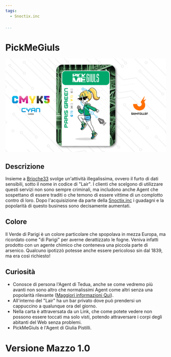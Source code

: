 ```yaml
---
tags:
  - Snoctix.inc

...
```


# PickMeGiuls

![pickmegiuls](../eg/C/pickme.jpg)

## Descrizione

Insieme a [Brioche33](../Magenta/santin.md) svolge un'attività illegalissima, ovvero il furto di dati sensibili, sotto il nome in codice di "Lair". I clienti che scelgono di utilizzare questi servizi non sono sempre criminali, ma includono anche Agent che sospettano di essere traditi o che temono di essere vittime di un complotto contro di loro. Dopo l'acquisizione da parte della [Snoctix.inc](../Magenta/solisnoctix.md) i guadagni e la popolarità di questo business sono decisamente aumentati.

## Colore

Il Verde di Parigi è un colore particolare che spopolava in mezza Europa, ma ricordato come "di Parigi" per averne derattizzato le fogne. Veniva infatti prodotto con un agente chimico che conteneva una piccola parte di arsenico. Qualcuno ipotizzò potesse anche essere pericoloso sin dal 1839, ma era così richiesto!

## Curiosità

- Conosce di persona l'Agent di Tedua, anche se come vedremo più avanti non sono altro che normalissimi Agent come altri senza una popolarità rilevante ([Maggiori informazioni Qui](../Giallo/geadamn.md)).
- All'interno del "Lair" ha un bar privato dove può prendersi un cappuccino a qualunque ora del giorno.
- Nella carta è attraversata da un Link, che come potete vedere non possono essere toccati ma solo visti, potendo attraversare i corpi degli abitanti del Web senza problemi.
- PickMeGiuls è l'Agent di Giulia Pistilli.

# Versione Mazzo 1.0